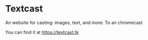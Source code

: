 # Textcast
An website for casting: images, text, and more.
To an chromecast

You can find it at https://textcast.tk
